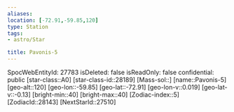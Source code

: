 ```yaml
---
aliases: 
location: [-72.91,-59.85,120]
type: Station
tags:
- astro/Star

title: Pavonis-5
---
```

SpocWebEntityId: 27783
isDeleted: false
isReadOnly: false
confidential: public
[star-class::A0]
[star-class-id::28189]
[Mass-sol::]
[name::Pavonis-5]
[geo-alt::120]
[geo-lon::-59.85]
[geo-lat::-72.91]
[geo-lon-v::0.019]
[geo-lat-v::-0.13]
[bright-min::40]
[bright-max::40]
[Zodiac-index::5]
[ZodiacId::28143]
[NextStarId::27510]



